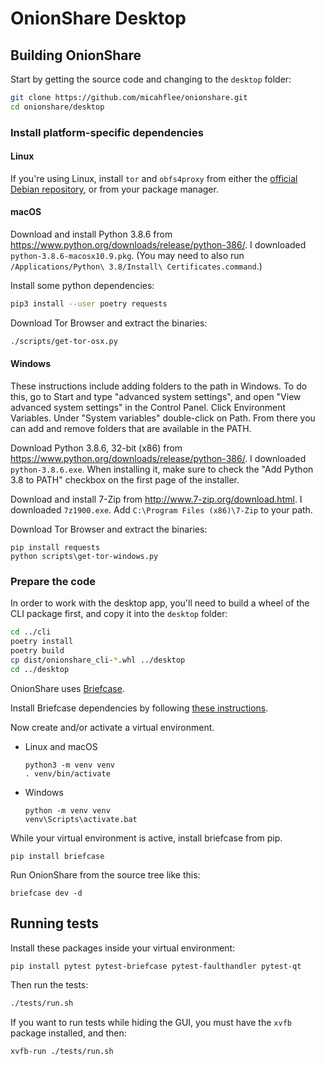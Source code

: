 # OnionShare Desktop

## Building OnionShare

Start by getting the source code and changing to the `desktop` folder:

```sh
git clone https://github.com/micahflee/onionshare.git
cd onionshare/desktop
```

### Install platform-specific dependencies

#### Linux

If you're using Linux, install `tor` and `obfs4proxy` from either the [official Debian repository](https://support.torproject.org/apt/tor-deb-repo/), or from your package manager.

#### macOS

Download and install Python 3.8.6 from https://www.python.org/downloads/release/python-386/. I downloaded `python-3.8.6-macosx10.9.pkg`. (You may need to also run `/Applications/Python\ 3.8/Install\ Certificates.command`.)

Install some python dependencies:

```sh
pip3 install --user poetry requests
```

Download Tor Browser and extract the binaries:

```sh
./scripts/get-tor-osx.py
```

#### Windows

These instructions include adding folders to the path in Windows. To do this, go to Start and type "advanced system settings", and open "View advanced system settings" in the Control Panel. Click Environment Variables. Under "System variables" double-click on Path. From there you can add and remove folders that are available in the PATH.

Download Python 3.8.6, 32-bit (x86) from https://www.python.org/downloads/release/python-386/. I downloaded `python-3.8.6.exe`. When installing it, make sure to check the "Add Python 3.8 to PATH" checkbox on the first page of the installer.

Download and install 7-Zip from http://www.7-zip.org/download.html. I downloaded `7z1900.exe`. Add `C:\Program Files (x86)\7-Zip` to your path.

Download Tor Browser and extract the binaries:

```
pip install requests
python scripts\get-tor-windows.py
```

### Prepare the code

In order to work with the desktop app, you'll need to build a wheel of the CLI package first, and copy it into the `desktop` folder:

```sh
cd ../cli
poetry install
poetry build
cp dist/onionshare_cli-*.whl ../desktop
cd ../desktop
```

OnionShare uses [Briefcase](https://briefcase.readthedocs.io/en/latest/).

Install Briefcase dependencies by following [these instructions](https://docs.beeware.org/en/latest/tutorial/tutorial-0.html#install-dependencies).

Now create and/or activate a virtual environment.

* Linux and macOS
    ```
    python3 -m venv venv
    . venv/bin/activate
    ```
* Windows
    ```
    python -m venv venv
    venv\Scripts\activate.bat
    ```

While your virtual environment is active, install briefcase from pip.

```
pip install briefcase
```

Run OnionShare from the source tree like this:

```
briefcase dev -d
```

## Running tests

Install these packages inside your virtual environment:

```sh
pip install pytest pytest-briefcase pytest-faulthandler pytest-qt
```

Then run the tests:

```sh
./tests/run.sh
```

If you want to run tests while hiding the GUI, you must have the `xvfb` package installed, and then:

```sh
xvfb-run ./tests/run.sh
```
